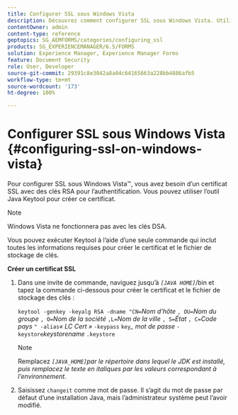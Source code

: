 ```yaml
---
title: Configurer SSL sous Windows Vista
description: Découvrez comment configurer SSL sous Windows Vista. Utilisez et exécutez Java Keytool pour générer le certificat SSL avec les clés RSA pour l’authentification.
contentOwner: admin
content-type: reference
geptopics: SG_AEMFORMS/categories/configuring_ssl
products: SG_EXPERIENCEMANAGER/6.5/FORMS
solution: Experience Manager, Experience Manager Forms
feature: Document Security
role: User, Developer
source-git-commit: 29391c8e3042a8a04c64165663a228bb4886afb5
workflow-type: tm+mt
source-wordcount: '173'
ht-degree: 100%

---
```


# Configurer SSL sous Windows Vista {#configuring-ssl-on-windows-vista}

Pour configurer SSL sous Windows Vista™, vous avez besoin d’un certificat SSL avec des clés RSA pour l’authentification. Vous pouvez utiliser l’outil Java Keytool pour créer ce certificat.

>[!NOTE]
>
>Windows Vista ne fonctionnera pas avec les clés DSA.

Vous pouvez exécuter Keytool à l’aide d’une seule commande qui inclut toutes les informations requises pour créer le certificat et le fichier de stockage de clés.

**Créer un certificat SSL**

1. Dans une invite de commande, naviguez jusqu’à *`[JAVA HOME]`*/bin et tapez la commande ci-dessous pour créer le certificat et le fichier de stockage des clés :

   `keytool -genkey -keyalg RSA -dname "CN=`*Nom d’hôte* `, OU=`*Nom du groupe* `, O=`*Nom de la société* `,L=`*Nom de la ville* `, S=`*État* `, C=`*Code pays* `" -alias`*« LC Cert »* `-keypass` `key`*_* *mot de passe* `-keystore`*keystorename* `.keystore`

   >[!NOTE]
   >
   >Remplacez *`[JAVA_HOME]`par le répertoire dans lequel le JDK est installé, puis remplacez le texte en italiques par les valeurs correspondant à l’environnement.*

1. Saisissez `changeit` comme mot de passe. Il s’agit du mot de passe par défaut d’une installation Java, mais l’administrateur système peut l’avoir modifié.
